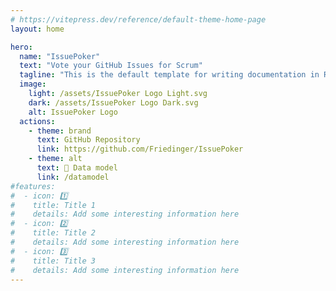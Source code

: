 ```yaml
---
# https://vitepress.dev/reference/default-theme-home-page
layout: home

hero:
  name: "IssuePoker"
  text: "Vote your GitHub Issues for Scrum"
  tagline: "This is the default template for writing documentation in RefArch applications"
  image:
    light: /assets/IssuePoker Logo Light.svg
    dark: /assets/IssuePoker Logo Dark.svg
    alt: IssuePoker Logo
  actions:
    - theme: brand
      text: GitHub Repository
      link: https://github.com/Friedinger/IssuePoker
    - theme: alt
      text: 💾 Data model
      link: /datamodel
#features:
#  - icon: 1️⃣
#    title: Title 1
#    details: Add some interesting information here
#  - icon: 2️⃣
#    title: Title 2
#    details: Add some interesting information here
#  - icon: 3️⃣
#    title: Title 3
#    details: Add some interesting information here
---
```

